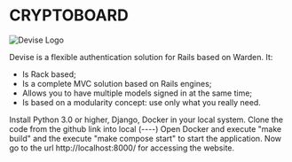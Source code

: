 # CRYPTOBOARD
![Devise Logo](https://github.com/p98a/crypto_board/blob/master/CryptoBoard_image.jpeg)

Devise is a flexible authentication solution for Rails based on Warden. It:

* Is Rack based;
* Is a complete MVC solution based on Rails engines;
* Allows you to have multiple models signed in at the same time;
* Is based on a modularity concept: use only what you really need.

Install Python 3.0 or higher, Django, Docker in your local system.
Clone the code from the github link into local (----)
Open Docker and execute "make build" and the execute "make compose start" to start the application.
Now go to the url http://localhost:8000/ for accessing the website.

